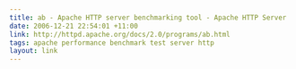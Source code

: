 ```yaml
---
title: ab - Apache HTTP server benchmarking tool - Apache HTTP Server
date: 2006-12-21 22:54:01 +11:00
link: http://httpd.apache.org/docs/2.0/programs/ab.html
tags: apache performance benchmark test server http
layout: link
---
```

